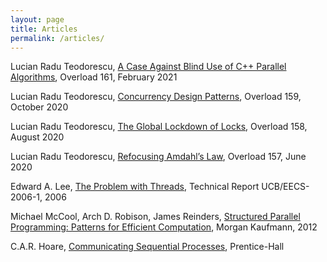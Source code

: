 ```yaml
---
layout: page
title: Articles
permalink: /articles/
---
```


Lucian Radu Teodorescu, [A Case Against Blind Use of C++ Parallel Algorithms](https://accu.org/journals/overload/29/161/overload161.pdf), Overload 161, February 2021

Lucian Radu Teodorescu, [Concurrency Design Patterns](https://accu.org/journals/overload/28/159/overload159.pdf), Overload 159, October 2020

Lucian Radu Teodorescu, [The Global Lockdown of Locks](https://accu.org/journals/overload/28/158/overload158.pdf), Overload 158, August 2020

Lucian Radu Teodorescu, [Refocusing Amdahl’s Law](https://accu.org/journals/overload/28/157/overload157.pdf), Overload 157, June 2020


Edward A. Lee, [The Problem with Threads](https://www2.eecs.berkeley.edu/Pubs/TechRpts/2006/EECS-2006-1.pdf), Technical Report UCB/EECS-2006-1, 2006

Michael McCool, Arch D. Robison, James Reinders, [Structured Parallel Programming: Patterns for Efficient Computation](https://www.amazon.com/Structured-Parallel-Programming-Efficient-Computation/dp/0124159931/ref=sr_1_1), Morgan Kaufmann, 2012


C.A.R. Hoare, [Communicating Sequential Processes](http://www.usingcsp.com/cspbook.pdf), Prentice-Hall
